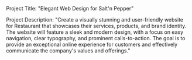 Project Title: "Elegant Web Design for Salt'n Pepper"

Project Description: "Create a visually stunning and user-friendly website for Restaurant that showcases their services, products, and brand identity.
The website will feature a sleek and modern design, with a focus on easy navigation, clear typography, and prominent calls-to-action. 
The goal is to provide an exceptional online experience for customers and effectively communicate the company's values and offerings."
